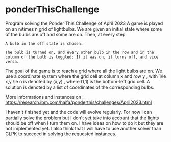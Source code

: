 # ponderThisChallenge
Program solving the Ponder This Challenge of April 2023
A game is played on an n\times n grid of lightbulbs. We are given an initial state where some of the bulbs are off and some are on. Then, at every step:

    A bulb in the off state is chosen.

    The bulb is turned on, and every other bulb in the row and in the column of the bulb is toggled: If it was on, it turns off, and vice versa.

The goal of the game is to reach a grid where all the light bulbs are on. We use a coordinate system where the grid cell at column x and row y , with 1\le x,y \le n is denoted by (x,y) , where (1,1) is the bottom-left grid cell. A solution is denoted by a list of coordinates of the corresponding bulbs.

More informations and instances on : https://research.ibm.com/haifa/ponderthis/challenges/April2023.html

I haven't finished yet and the code will evolve regularly. For now I can partially solve the problem but I don't yet take into account that the lights should be off when I turn them on. I have ideas on how to do it but they are not implemented yet. 
I also think that I will have to use another solver than GLPK to succeed in solving the requested instances.
